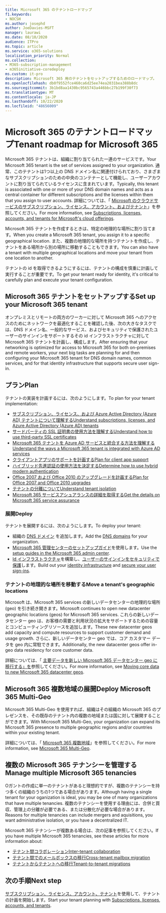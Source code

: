 ```yaml
---
title: Microsoft 365 のテナントロードマップ
f1.keywords:
- NOCSH
ms.author: josephd
author: JoeDavies-MSFT
manager: laurawi
ms.date: 08/10/2020
audience: ITPro
ms.topic: article
ms.service: o365-solutions
localization_priority: Normal
ms.collection:
- M365-subscription-management
- m365initiative-coredeploy
ms.custom: it-pro
description: Microsoft 365 用のテナントをセットアップするためのロードマップ。
ms.openlocfilehash: db0f9552fce460ca6d25ee74ea2031bea388b8dc
ms.sourcegitcommit: 3b1bd8aa1430bc9565743a446bbc27b199f30f73
ms.translationtype: MT
ms.contentlocale: ja-JP
ms.lasthandoff: 10/22/2020
ms.locfileid: "48656009"
---
```

# <a name="tenant-roadmap-for-microsoft-365"></a><span data-ttu-id="98c69-103">Microsoft 365 のテナントロードマップ</span><span class="sxs-lookup"><span data-stu-id="98c69-103">Tenant roadmap for Microsoft 365</span></span>

<span data-ttu-id="98c69-104">Microsoft 365 テナントは、組織に割り当てられた一連のサービスです。</span><span class="sxs-lookup"><span data-stu-id="98c69-104">Your Microsoft 365 tenant is the set of services assigned to your organization.</span></span> <span data-ttu-id="98c69-105">通常、このテナントは1つ以上の DNS ドメイン名に関連付けられており、さまざまなサブスクリプションのための中央のコンテナーとして機能し、ユーザーアカウントに割り当てられているライセンスに含まれています。</span><span class="sxs-lookup"><span data-stu-id="98c69-105">Typically, this tenant is associated with one or more of your DNS domain names and acts as a central container for different subscriptions and the licenses within them that you assign to user accounts.</span></span> <span data-ttu-id="98c69-106">詳細については、「 [Microsoft のクラウドサービスのサブスクリプション、ライセンス、アカウント、およびテナント](subscriptions-licenses-accounts-and-tenants-for-microsoft-cloud-offerings.md)」を参照してください。</span><span class="sxs-lookup"><span data-stu-id="98c69-106">For more information, see [Subscriptions, licenses, accounts, and tenants for Microsoft's cloud offerings](subscriptions-licenses-accounts-and-tenants-for-microsoft-cloud-offerings.md).</span></span>

<span data-ttu-id="98c69-107">Microsoft 365 テナントを作成するときは、特定の地理的な場所に割り当てます。</span><span class="sxs-lookup"><span data-stu-id="98c69-107">When you create a Microsoft 365 tenant, you assign it to a specific geographical location.</span></span> <span data-ttu-id="98c69-108">また、複数の地理的な場所を持つテナントを作成し、テナントをある場所から別の場所に移動することもできます。</span><span class="sxs-lookup"><span data-stu-id="98c69-108">You can also have a tenant with multiple geographical locations and move your tenant from one location to another.</span></span>

<span data-ttu-id="98c69-109">テナントの id を取得できるようにするには、テナントの構成を慎重に計画して実行することが重要です。</span><span class="sxs-lookup"><span data-stu-id="98c69-109">To get your tenant ready for identity, it's critical to carefully plan and execute your tenant configuration.</span></span>


## <a name="set-up-your-microsoft-365-tenant"></a><span data-ttu-id="98c69-110">Microsoft 365 テナントをセットアップする</span><span class="sxs-lookup"><span data-stu-id="98c69-110">Set up your Microsoft 365 tenant</span></span>

<span data-ttu-id="98c69-111">オンプレミスとリモートの両方のワーカーに対して Microsoft 365 へのアクセスのためにネットワークを最適化することを確認した後、次の大きなタスクでは、DNS ドメイン名、一般的なサービス、およびセキュリティで保護されたユーザーのサインインをサポートするその id インフラストラクチャに対して Microsoft 365 テナントを計画し、構成します。</span><span class="sxs-lookup"><span data-stu-id="98c69-111">After ensuring that your networking is optimized for access to Microsoft 365 for both on-premises and remote workers, your next big tasks are planning for and then configuring your Microsoft 365 tenant for DNS domain names, common services, and for that identity infrastructure that supports secure user sign-in.</span></span>

## <a name="plan"></a><span data-ttu-id="98c69-112">プラン</span><span class="sxs-lookup"><span data-stu-id="98c69-112">Plan</span></span>

<span data-ttu-id="98c69-113">テナントの実装を計画するには、次のようにします。</span><span class="sxs-lookup"><span data-stu-id="98c69-113">To plan for your tenant implementation:</span></span>

- [<span data-ttu-id="98c69-114">サブスクリプション、ライセンス、および Azure Active Directory (Azure AD) テナントについて理解する</span><span class="sxs-lookup"><span data-stu-id="98c69-114">Understand subscriptions, licenses, and Azure Active Directory (Azure AD) tenants</span></span>](subscriptions-licenses-accounts-and-tenants-for-microsoft-cloud-offerings.md)
- [<span data-ttu-id="98c69-115">サードパーティの SSL 証明書の使用方法を理解する</span><span class="sxs-lookup"><span data-stu-id="98c69-115">Understand how to use third-party SSL certificates</span></span>](plan-for-third-party-ssl-certificates.md)
- [<span data-ttu-id="98c69-116">Microsoft 365 テナントを Azure AD サービスと統合する方法を理解する</span><span class="sxs-lookup"><span data-stu-id="98c69-116">Understand the ways a Microsoft 365 tenant is integrated with Azure AD services</span></span>](integrated-apps-and-azure-ads.md)
- [<span data-ttu-id="98c69-117">クライアントアプリのサポートを計画する</span><span class="sxs-lookup"><span data-stu-id="98c69-117">Plan for client app support</span></span>](microsoft-365-client-support-certificate-based-authentication.md)
- [<span data-ttu-id="98c69-118">ハイブリッド先進認証の使用方法を決定する</span><span class="sxs-lookup"><span data-stu-id="98c69-118">Determine how to use hybrid modern authentication</span></span>](hybrid-modern-auth-overview.md)
- [<span data-ttu-id="98c69-119">Office 2007 および Office 2010 のアップグレードを計画する</span><span class="sxs-lookup"><span data-stu-id="98c69-119">Plan for Office 2007 and Office 2010 upgrades</span></span>](plan-upgrade-previous-versions-office.md)
- [<span data-ttu-id="98c69-120">テナントの分離について</span><span class="sxs-lookup"><span data-stu-id="98c69-120">Understand tenant isolation</span></span>](microsoft-365-tenant-isolation-overview.md)
- [<span data-ttu-id="98c69-121">Microsoft 365 サービスアシュアランスの詳細を取得する</span><span class="sxs-lookup"><span data-stu-id="98c69-121">Get the details on Microsoft 365 service assurance</span></span>](microsoft-365-administrative-access-controls-overview.md)

### <a name="deploy"></a><span data-ttu-id="98c69-122">展開</span><span class="sxs-lookup"><span data-stu-id="98c69-122">Deploy</span></span>

<span data-ttu-id="98c69-123">テナントを展開するには、次のようにします。</span><span class="sxs-lookup"><span data-stu-id="98c69-123">To deploy your tenant:</span></span> 

- <span data-ttu-id="98c69-124">組織の [DNS ドメイン](https://docs.microsoft.com/microsoft-365/admin/setup/add-domain) を追加します。</span><span class="sxs-lookup"><span data-stu-id="98c69-124">Add the [DNS domains](https://docs.microsoft.com/microsoft-365/admin/setup/add-domain) for your organization.</span></span>
- <span data-ttu-id="98c69-125">[Microsoft 365 管理センターのセットアップガイド](setup-guides-for-microsoft-365.md)を使用します。</span><span class="sxs-lookup"><span data-stu-id="98c69-125">Use the [setup guides in the Microsoft 365 admin center](setup-guides-for-microsoft-365.md).</span></span>
- <span data-ttu-id="98c69-126">[Id インフラストラクチャ](identity-roadmap-microsoft-365.md)を構築し、[ユーザーのサインインをセキュリティで保護](microsoft-365-secure-sign-in.md)します。</span><span class="sxs-lookup"><span data-stu-id="98c69-126">Build out your [identity infrastructure](identity-roadmap-microsoft-365.md) and [secure your user sign-ins](microsoft-365-secure-sign-in.md).</span></span>

### <a name="move-a-tenants-geographic-locations"></a><span data-ttu-id="98c69-127">テナントの地理的な場所を移動する</span><span class="sxs-lookup"><span data-stu-id="98c69-127">Move a tenant's geographic locations</span></span>

<span data-ttu-id="98c69-128">Microsoft は、Microsoft 365 services の新しいデータセンターの地理的な場所 (geo) を引き続き開きます。</span><span class="sxs-lookup"><span data-stu-id="98c69-128">Microsoft continues to open new datacenter geographic locations (geos) for Microsoft 365 services.</span></span> <span data-ttu-id="98c69-129">これらの新しいデータセンター geo は、お客様の需要と利用状況の拡大をサポートするための容量とコンピューティングリソースを追加します。</span><span class="sxs-lookup"><span data-stu-id="98c69-129">These new datacenter geos add capacity and compute resources to support customer demand and usage growth.</span></span> <span data-ttu-id="98c69-130">さらに、新しいデータセンター geo では、コア カスタマー データを geo 内に常駐できます。</span><span class="sxs-lookup"><span data-stu-id="98c69-130">Additionally, the new datacenter geos offer in-geo data residency for core customer data.</span></span>

<span data-ttu-id="98c69-131">詳細については、「 [主要データを新しい Microsoft 365 データセンター geo に移行する」を](moving-data-to-new-datacenter-geos.md)参照してください。</span><span class="sxs-lookup"><span data-stu-id="98c69-131">For more information, see [Moving core data to new Microsoft 365 datacenter geos](moving-data-to-new-datacenter-geos.md).</span></span>


## <a name="deploy-microsoft-365-multi-geo"></a><span data-ttu-id="98c69-132">Microsoft 365 複数地域の展開</span><span class="sxs-lookup"><span data-stu-id="98c69-132">Deploy Microsoft 365 Multi-Geo</span></span>

<span data-ttu-id="98c69-133">Microsoft 365 Multi-Geo を使用すれば、組織はその組織の Microsoft 365 のプレゼンスを、その既存のテナント内の複数の地域または国に対して展開することができます。</span><span class="sxs-lookup"><span data-stu-id="98c69-133">With Microsoft 365 Multi-Geo, your organization can expand its Microsoft 365 presence to multiple geographic regions and/or countries within your existing tenant.</span></span>

<span data-ttu-id="98c69-134">詳細については、「 [Microsoft 365 複数地域](microsoft-365-multi-geo.md)」を参照してください。</span><span class="sxs-lookup"><span data-stu-id="98c69-134">For more information, see [Microsoft 365 Multi-Geo](microsoft-365-multi-geo.md).</span></span>

## <a name="manage-multiple-microsoft-365-tenancies"></a><span data-ttu-id="98c69-135">複数の Microsoft 365 テナンシーを管理する</span><span class="sxs-lookup"><span data-stu-id="98c69-135">Manage multiple Microsoft 365 tenancies</span></span> 

<span data-ttu-id="98c69-136">Oガントの作成に単一のテナントがあると理想的ですが、複数のテナンシーを持つ多くの組織のうちの1つである場合があります。</span><span class="sxs-lookup"><span data-stu-id="98c69-136">Although having a single tenant for your oganization is ideal, you may be one of many organizations that have multiple tenancies.</span></span> <span data-ttu-id="98c69-137">複数のテナンシーを使用する理由には、合併と買収、管理上の分離が必要である、または分散化が必要な場合があります。</span><span class="sxs-lookup"><span data-stu-id="98c69-137">Reasons for multiple tenancies can include mergers and aquisitions, you want administrative isolation, or you have a decentralized IT.</span></span>

<span data-ttu-id="98c69-138">Microsoft 365 テナンシーが複数ある場合は、次の記事を参照してください。</span><span class="sxs-lookup"><span data-stu-id="98c69-138">If you have multiple Microsoft 365 tenancies, see these articles for more information about:</span></span>

- [<span data-ttu-id="98c69-139">テナント間コラボレーション</span><span class="sxs-lookup"><span data-stu-id="98c69-139">Inter-tenant collaboration</span></span>](microsoft-365-inter-tenant-collaboration.md)
- [<span data-ttu-id="98c69-140">テナント間でのメールボックスの移行</span><span class="sxs-lookup"><span data-stu-id="98c69-140">Cross-tenant mailbox migration</span></span>](cross-tenant-mailbox-migration.md)
- [<span data-ttu-id="98c69-141">テナントからテナントへの移行</span><span class="sxs-lookup"><span data-stu-id="98c69-141">Tenant-to-tenant migrations</span></span>](microsoft-365-tenant-to-tenant-migrations.md)


## <a name="next-step"></a><span data-ttu-id="98c69-142">次の手順</span><span class="sxs-lookup"><span data-stu-id="98c69-142">Next step</span></span>

<span data-ttu-id="98c69-143">[サブスクリプション、ライセンス、アカウント、テナント](subscriptions-licenses-accounts-and-tenants-for-microsoft-cloud-offerings.md)を使用して、テナントの計画を開始します。</span><span class="sxs-lookup"><span data-stu-id="98c69-143">Start your tenant planning with [Subscriptions, licenses, accounts, and tenants](subscriptions-licenses-accounts-and-tenants-for-microsoft-cloud-offerings.md).</span></span>
